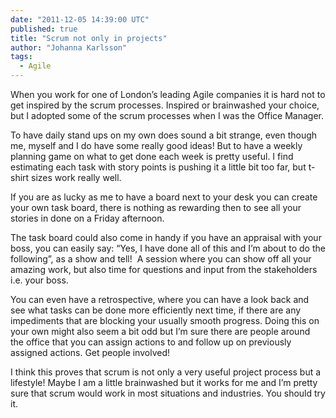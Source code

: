 ```yaml
---
date: "2011-12-05 14:39:00 UTC"
published: true
title: "Scrum not only in projects"
author: "Johanna Karlsson"
tags:
  - Agile
---
```


<p>When you work for one of London&rsquo;s leading Agile companies it is hard not to get inspired by the scrum processes. Inspired or brainwashed your choice, but I adopted some of the scrum processes when I was the Office Manager.</p>
<p>To have daily stand ups on my own does sound a bit strange, even though me, myself and I do have some really good ideas! But to have a weekly planning game on what to get done each week is pretty useful. I find estimating each task with story points is pushing it a little bit too far, but t-shirt sizes work really well.</p>
<p>If you are as lucky as me to have a board next to your desk you can create your own task board, there is nothing as rewarding then to see all your stories in done on a Friday afternoon.</p>
<p>The task board could also come in handy if you have an appraisal with your boss, you can easily say: &ldquo;Yes, I have done all of this and I&rsquo;m about to do the following&rdquo;, as a show and tell!&nbsp; A session where you can show off all your amazing work, but also time for questions and input from the stakeholders i.e. your boss.</p>
<p>You can even have a retrospective, where you can have a look back and see what tasks can be done more efficiently next time, if there are any impediments that are blocking your usually smooth progress. Doing this on your own might also seem a bit odd but I&rsquo;m sure there are people around the office that you can assign actions to and follow up on previously assigned actions. Get people involved!</p>
<p>I think this proves that scrum is not only a very useful project process but a lifestyle! Maybe I am a little brainwashed but it works for me and I&rsquo;m pretty sure that scrum would work in most situations and industries. You should try it.</p>

